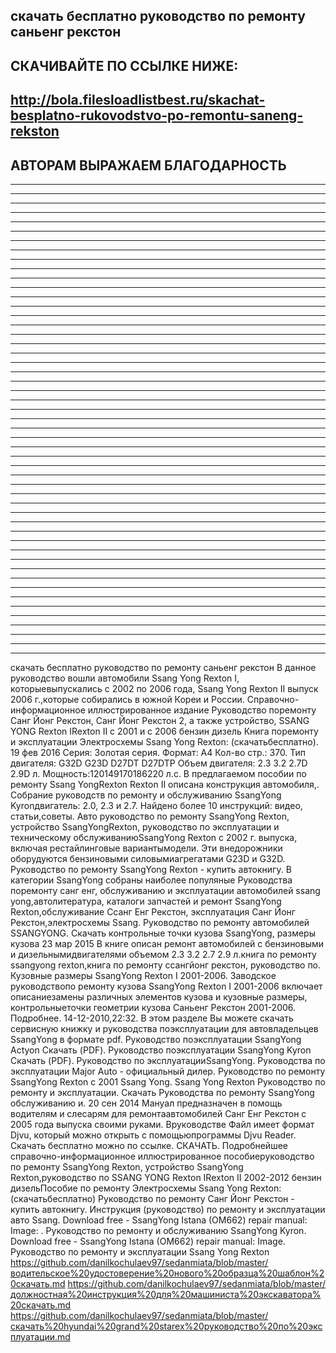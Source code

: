 скачать бесплатно руководство по ремонту саньенг рекстон
--------------------------------------------------
СКАЧИВАЙТЕ ПО ССЫЛКЕ НИЖЕ:
--------------------------------------------------
http://bola.filesloadlistbest.ru/skachat-besplatno-rukovodstvo-po-remontu-saneng-rekston
--------------------------------------------------
АВТОРАМ ВЫРАЖАЕМ БЛАГОДАРНОСТЬ
--------------------------------------------------
--------------------------------------------------
--------------------------------------------------
--------------------------------------------------
--------------------------------------------------
--------------------------------------------------
--------------------------------------------------
--------------------------------------------------
--------------------------------------------------
--------------------------------------------------
--------------------------------------------------
--------------------------------------------------
--------------------------------------------------
--------------------------------------------------
--------------------------------------------------
--------------------------------------------------
--------------------------------------------------
--------------------------------------------------
--------------------------------------------------
--------------------------------------------------
--------------------------------------------------
--------------------------------------------------
--------------------------------------------------
--------------------------------------------------
--------------------------------------------------
--------------------------------------------------
--------------------------------------------------
--------------------------------------------------
--------------------------------------------------
--------------------------------------------------
--------------------------------------------------
--------------------------------------------------
--------------------------------------------------
--------------------------------------------------
--------------------------------------------------
--------------------------------------------------
--------------------------------------------------
--------------------------------------------------
--------------------------------------------------
--------------------------------------------------
--------------------------------------------------
--------------------------------------------------
--------------------------------------------------
--------------------------------------------------
--------------------------------------------------
--------------------------------------------------
--------------------------------------------------
--------------------------------------------------
--------------------------------------------------
--------------------------------------------------
--------------------------------------------------
--------------------------------------------------
скачать бесплатно руководство по ремонту саньенг рекстон В данное руководство вошли автомобили Ssang Yong Rexton I, которыевыпускались с 2002 по 2006 года, Ssang Yong Rexton II выпуск 2006 г.,которые собирались в южной Кореи и России. Справочно-информационное иллюстрированное издание Руководство поремонту Санг Йонг Рекстон, Санг Йонг Рекстон 2, а также устройство, SSANG YONG Rexton IRexton II с 2001 и с 2006 бензин  дизель Книга поремонту и эксплуатации  Электросхемы Ssang Yong Rexton: (скачатьбесплатно). 19 фев 2016  Серия: Золотая серия. Формат: А4 Кол-во стр.: 370. Тип двигателя: G32D G23D  D27DT  D27DTР Объем двигателя: 2.3  3.2  2.7D  2.9D л. Мощность:120149170186220 л.с. В предлагаемом пособии по ремонту Ssang YongRexton  Rexton II описана конструкция автомобиля,. Собрание руководств по ремонту и обслуживанию SsangYong Kyronдвигатель: 2.0, 2.3 и 2.7. Найдено более 10 инструкций: видео, статьи,советы. Авто руководство по ремонту SsangYong Rexton, устройство SsangYongRexton, руководство по эксплуатации и техническому обслуживаниюSsangYong Rexton с 2002 г. выпуска, включая рестайлинговые вариантымодели. Эти внедорожники оборудуются бензиновыми силовымиагрегатами G23D и G32D. Руководство по ремонту SsangYong Rexton - купить автокнигу. В категории SsangYong собраны наиболее популяные Руководства поремонту санг енг, обслуживанию и эксплуатации автомобилей ssang yong,автолитература, каталоги запчастей и  ремонт SsangYong Rexton,обслуживание Ссанг Енг Рекстон, эксплуатация Санг Йонг Рекстон,электросхемы Ssang. Руководство по ремонту автомобилей SSANGYONG. Скачать контрольные точки кузова SsangYong, размеры кузова
23 мар 2015  В книге описан ремонт автомобилей с бензиновыми и дизельнымидвигателями объемом 2.3  3.2  2.7  2.9 л.книга по ремонту ssangyong rexton,книга по ремонту ссангйонг рекстон, руководство по. Кузовные размеры SsangYong Rexton I 2001-2006. Заводское руководствопо ремонту кузова SsangYong Rexton I 2001-2006 включает описаниезамены различных элементов кузова и кузовные размеры, контрольныеточки геометрии кузова Саньенг Рекстон 2001-2006. Подробнее. 14-12-2010,22:32. В этом разделе Вы можете скачать сервисную книжку и руководства поэксплуатации для автовладельцев SsangYong в формате pdf. Руководство поэксплуатации SsangYong Actyon Скачать (PDF). Руководство поэксплуатации SsangYong Kyron Скачать (PDF). Руководство по эксплуатацииSsangYong. Руководства по эксплуатации  Major Auto - официальный дилер. Руководство по ремонту SsangYong Rexton с 2001  Ssang Yong. Ssang Yong Rexton Руководство по ремонту и эксплуатации. Скачать Руководства по ремонту SsangYong обслуживанию и. 20 сен 2014  Мануал предназначен в помощь водителям и слесарям для ремонтаавтомобилей Санг Енг Рекстон с 2005 года выпуска своими руками. Вруководстве  Файл имеет формат Djvu, который можно открыть с помощьюпрограммы Djvu Reader. Скачать бесплатно можно по ссылке. СКАЧАТЬ. Подробнейшее справочно-информационное иллюстрированное пособиеруководство по ремонту SsangYong Rexton, устройство SsangYong Rexton,руководство по  SSANG YONG Rexton IRexton II 2002-2012 бензин  дизельПособие по ремонту  Электросхемы Ssang Yong Rexton: (скачатьбесплатно)
Руководство по ремонту Санг Йонг Рекстон - купить автокнигу. Инструкция (руководство) по ремонту и эксплуатации авто Ssang. Download free - SsangYong Istana (OM662) repair manual: Image: . Руководство по ремонту и обслуживанию SsangYong Kyron. Download free - SsangYong Istana (OM662) repair manual: Image. Руководство по ремонту и эксплуатации Ssang Yong Rexton
https://github.com/danilkochulaev97/sedanmiata/blob/master/водительское%20удостоверение%20нового%20образца%20шаблон%20скачать.md
https://github.com/danilkochulaev97/sedanmiata/blob/master/должностная%20инструкция%20для%20машиниста%20экскаватора%20скачать.md
https://github.com/danilkochulaev97/sedanmiata/blob/master/скачать%20hyundai%20grand%20starex%20руководство%20по%20эксплуатации.md